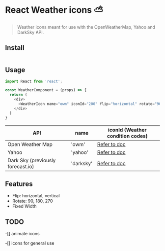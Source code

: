 # React Weather icons :partly_sunny:
> Weather icons meant for use with the OpenWeatherMap, Yahoo and DarkSky API.

## Install

``` bash

```

## Usage
```js
import React from 'react';

const WeatherComponent = (props) => {
  return (
    <div>
      <WeatherIcon name="owm" iconId="200" flip="horizontal" rotate="90" />
    </div>
  )
}
```

API | name | iconId (Weather condition codes)
------------ | ------------- | -------------
Open Weather Map | 'owm' | [Refer to doc](https://openweathermap.org/weather-conditions)
Yahoo | 'yahoo' | [Refer to doc](https://developer.yahoo.com/weather/documentation.html)
Dark Sky (previously forecast.io) | 'darksky' | [Refer to doc](https://darksky.net/dev/docs#data-point-object)

## Features
* Flip: horizontal, vertical
* Rotate: 90, 180, 270
* Fixed Width

## TODO
-[] animate icons

-[] icons for general use
